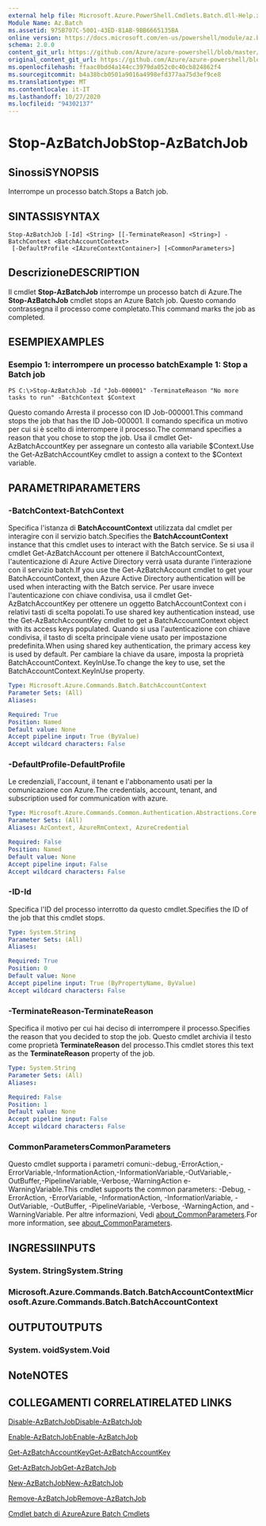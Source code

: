 ```yaml
---
external help file: Microsoft.Azure.PowerShell.Cmdlets.Batch.dll-Help.xml
Module Name: Az.Batch
ms.assetid: 975B707C-5001-43ED-81AB-9BB6665135BA
online version: https://docs.microsoft.com/en-us/powershell/module/az.batch/stop-azbatchjob
schema: 2.0.0
content_git_url: https://github.com/Azure/azure-powershell/blob/master/src/Batch/Batch/help/Stop-AzBatchJob.md
original_content_git_url: https://github.com/Azure/azure-powershell/blob/master/src/Batch/Batch/help/Stop-AzBatchJob.md
ms.openlocfilehash: ffaac0bdd4a144cc3979da052c0c40cb824862f4
ms.sourcegitcommit: b4a38bcb0501a9016a4998efd377aa75d3ef9ce8
ms.translationtype: MT
ms.contentlocale: it-IT
ms.lasthandoff: 10/27/2020
ms.locfileid: "94302137"
---
```

# <span data-ttu-id="d3f70-101">Stop-AzBatchJob</span><span class="sxs-lookup"><span data-stu-id="d3f70-101">Stop-AzBatchJob</span></span>

## <span data-ttu-id="d3f70-102">Sinossi</span><span class="sxs-lookup"><span data-stu-id="d3f70-102">SYNOPSIS</span></span>
<span data-ttu-id="d3f70-103">Interrompe un processo batch.</span><span class="sxs-lookup"><span data-stu-id="d3f70-103">Stops a Batch job.</span></span>

## <span data-ttu-id="d3f70-104">SINTASSI</span><span class="sxs-lookup"><span data-stu-id="d3f70-104">SYNTAX</span></span>

```
Stop-AzBatchJob [-Id] <String> [[-TerminateReason] <String>] -BatchContext <BatchAccountContext>
 [-DefaultProfile <IAzureContextContainer>] [<CommonParameters>]
```

## <span data-ttu-id="d3f70-105">Descrizione</span><span class="sxs-lookup"><span data-stu-id="d3f70-105">DESCRIPTION</span></span>
<span data-ttu-id="d3f70-106">Il cmdlet **Stop-AzBatchJob** interrompe un processo batch di Azure.</span><span class="sxs-lookup"><span data-stu-id="d3f70-106">The **Stop-AzBatchJob** cmdlet stops an Azure Batch job.</span></span>
<span data-ttu-id="d3f70-107">Questo comando contrassegna il processo come completato.</span><span class="sxs-lookup"><span data-stu-id="d3f70-107">This command marks the job as completed.</span></span>

## <span data-ttu-id="d3f70-108">ESEMPI</span><span class="sxs-lookup"><span data-stu-id="d3f70-108">EXAMPLES</span></span>

### <span data-ttu-id="d3f70-109">Esempio 1: interrompere un processo batch</span><span class="sxs-lookup"><span data-stu-id="d3f70-109">Example 1: Stop a Batch job</span></span>
```
PS C:\>Stop-AzBatchJob -Id "Job-000001" -TerminateReason "No more tasks to run" -BatchContext $Context
```

<span data-ttu-id="d3f70-110">Questo comando Arresta il processo con ID Job-000001.</span><span class="sxs-lookup"><span data-stu-id="d3f70-110">This command stops the job that has the ID Job-000001.</span></span>
<span data-ttu-id="d3f70-111">Il comando specifica un motivo per cui si è scelto di interrompere il processo.</span><span class="sxs-lookup"><span data-stu-id="d3f70-111">The command specifies a reason that you chose to stop the job.</span></span>
<span data-ttu-id="d3f70-112">Usa il cmdlet Get-AzBatchAccountKey per assegnare un contesto alla variabile $Context.</span><span class="sxs-lookup"><span data-stu-id="d3f70-112">Use the Get-AzBatchAccountKey cmdlet to assign a context to the $Context variable.</span></span>

## <span data-ttu-id="d3f70-113">PARAMETRI</span><span class="sxs-lookup"><span data-stu-id="d3f70-113">PARAMETERS</span></span>

### <span data-ttu-id="d3f70-114">-BatchContext</span><span class="sxs-lookup"><span data-stu-id="d3f70-114">-BatchContext</span></span>
<span data-ttu-id="d3f70-115">Specifica l'istanza di **BatchAccountContext** utilizzata dal cmdlet per interagire con il servizio batch.</span><span class="sxs-lookup"><span data-stu-id="d3f70-115">Specifies the **BatchAccountContext** instance that this cmdlet uses to interact with the Batch service.</span></span>
<span data-ttu-id="d3f70-116">Se si usa il cmdlet Get-AzBatchAccount per ottenere il BatchAccountContext, l'autenticazione di Azure Active Directory verrà usata durante l'interazione con il servizio batch.</span><span class="sxs-lookup"><span data-stu-id="d3f70-116">If you use the Get-AzBatchAccount cmdlet to get your BatchAccountContext, then Azure Active Directory authentication will be used when interacting with the Batch service.</span></span> <span data-ttu-id="d3f70-117">Per usare invece l'autenticazione con chiave condivisa, usa il cmdlet Get-AzBatchAccountKey per ottenere un oggetto BatchAccountContext con i relativi tasti di scelta popolati.</span><span class="sxs-lookup"><span data-stu-id="d3f70-117">To use shared key authentication instead, use the Get-AzBatchAccountKey cmdlet to get a BatchAccountContext object with its access keys populated.</span></span> <span data-ttu-id="d3f70-118">Quando si usa l'autenticazione con chiave condivisa, il tasto di scelta principale viene usato per impostazione predefinita.</span><span class="sxs-lookup"><span data-stu-id="d3f70-118">When using shared key authentication, the primary access key is used by default.</span></span> <span data-ttu-id="d3f70-119">Per cambiare la chiave da usare, imposta la proprietà BatchAccountContext. KeyInUse.</span><span class="sxs-lookup"><span data-stu-id="d3f70-119">To change the key to use, set the BatchAccountContext.KeyInUse property.</span></span>

```yaml
Type: Microsoft.Azure.Commands.Batch.BatchAccountContext
Parameter Sets: (All)
Aliases:

Required: True
Position: Named
Default value: None
Accept pipeline input: True (ByValue)
Accept wildcard characters: False
```

### <span data-ttu-id="d3f70-120">-DefaultProfile</span><span class="sxs-lookup"><span data-stu-id="d3f70-120">-DefaultProfile</span></span>
<span data-ttu-id="d3f70-121">Le credenziali, l'account, il tenant e l'abbonamento usati per la comunicazione con Azure.</span><span class="sxs-lookup"><span data-stu-id="d3f70-121">The credentials, account, tenant, and subscription used for communication with azure.</span></span>

```yaml
Type: Microsoft.Azure.Commands.Common.Authentication.Abstractions.Core.IAzureContextContainer
Parameter Sets: (All)
Aliases: AzContext, AzureRmContext, AzureCredential

Required: False
Position: Named
Default value: None
Accept pipeline input: False
Accept wildcard characters: False
```

### <span data-ttu-id="d3f70-122">-ID</span><span class="sxs-lookup"><span data-stu-id="d3f70-122">-Id</span></span>
<span data-ttu-id="d3f70-123">Specifica l'ID del processo interrotto da questo cmdlet.</span><span class="sxs-lookup"><span data-stu-id="d3f70-123">Specifies the ID of the job that this cmdlet stops.</span></span>

```yaml
Type: System.String
Parameter Sets: (All)
Aliases:

Required: True
Position: 0
Default value: None
Accept pipeline input: True (ByPropertyName, ByValue)
Accept wildcard characters: False
```

### <span data-ttu-id="d3f70-124">-TerminateReason</span><span class="sxs-lookup"><span data-stu-id="d3f70-124">-TerminateReason</span></span>
<span data-ttu-id="d3f70-125">Specifica il motivo per cui hai deciso di interrompere il processo.</span><span class="sxs-lookup"><span data-stu-id="d3f70-125">Specifies the reason that you decided to stop the job.</span></span>
<span data-ttu-id="d3f70-126">Questo cmdlet archivia il testo come proprietà **TerminateReason** del processo.</span><span class="sxs-lookup"><span data-stu-id="d3f70-126">This cmdlet stores this text as the **TerminateReason** property of the job.</span></span>

```yaml
Type: System.String
Parameter Sets: (All)
Aliases:

Required: False
Position: 1
Default value: None
Accept pipeline input: False
Accept wildcard characters: False
```

### <span data-ttu-id="d3f70-127">CommonParameters</span><span class="sxs-lookup"><span data-stu-id="d3f70-127">CommonParameters</span></span>
<span data-ttu-id="d3f70-128">Questo cmdlet supporta i parametri comuni:-debug,-ErrorAction,-ErrorVariable,-InformationAction,-InformationVariable,-OutVariable,-OutBuffer,-PipelineVariable,-Verbose,-WarningAction e-WarningVariable.</span><span class="sxs-lookup"><span data-stu-id="d3f70-128">This cmdlet supports the common parameters: -Debug, -ErrorAction, -ErrorVariable, -InformationAction, -InformationVariable, -OutVariable, -OutBuffer, -PipelineVariable, -Verbose, -WarningAction, and -WarningVariable.</span></span> <span data-ttu-id="d3f70-129">Per altre informazioni, Vedi [about_CommonParameters](http://go.microsoft.com/fwlink/?LinkID=113216).</span><span class="sxs-lookup"><span data-stu-id="d3f70-129">For more information, see [about_CommonParameters](http://go.microsoft.com/fwlink/?LinkID=113216).</span></span>

## <span data-ttu-id="d3f70-130">INGRESSI</span><span class="sxs-lookup"><span data-stu-id="d3f70-130">INPUTS</span></span>

### <span data-ttu-id="d3f70-131">System. String</span><span class="sxs-lookup"><span data-stu-id="d3f70-131">System.String</span></span>

### <span data-ttu-id="d3f70-132">Microsoft.Azure.Commands.Batch.BatchAccountContext</span><span class="sxs-lookup"><span data-stu-id="d3f70-132">Microsoft.Azure.Commands.Batch.BatchAccountContext</span></span>

## <span data-ttu-id="d3f70-133">OUTPUT</span><span class="sxs-lookup"><span data-stu-id="d3f70-133">OUTPUTS</span></span>

### <span data-ttu-id="d3f70-134">System. void</span><span class="sxs-lookup"><span data-stu-id="d3f70-134">System.Void</span></span>

## <span data-ttu-id="d3f70-135">Note</span><span class="sxs-lookup"><span data-stu-id="d3f70-135">NOTES</span></span>

## <span data-ttu-id="d3f70-136">COLLEGAMENTI CORRELATI</span><span class="sxs-lookup"><span data-stu-id="d3f70-136">RELATED LINKS</span></span>

[<span data-ttu-id="d3f70-137">Disable-AzBatchJob</span><span class="sxs-lookup"><span data-stu-id="d3f70-137">Disable-AzBatchJob</span></span>](./Disable-AzBatchJob.md)

[<span data-ttu-id="d3f70-138">Enable-AzBatchJob</span><span class="sxs-lookup"><span data-stu-id="d3f70-138">Enable-AzBatchJob</span></span>](./Enable-AzBatchJob.md)

[<span data-ttu-id="d3f70-139">Get-AzBatchAccountKey</span><span class="sxs-lookup"><span data-stu-id="d3f70-139">Get-AzBatchAccountKey</span></span>](./Get-AzBatchAccountKey.md)

[<span data-ttu-id="d3f70-140">Get-AzBatchJob</span><span class="sxs-lookup"><span data-stu-id="d3f70-140">Get-AzBatchJob</span></span>](./Get-AzBatchJob.md)

[<span data-ttu-id="d3f70-141">New-AzBatchJob</span><span class="sxs-lookup"><span data-stu-id="d3f70-141">New-AzBatchJob</span></span>](./New-AzBatchJob.md)

[<span data-ttu-id="d3f70-142">Remove-AzBatchJob</span><span class="sxs-lookup"><span data-stu-id="d3f70-142">Remove-AzBatchJob</span></span>](./Remove-AzBatchJob.md)

[<span data-ttu-id="d3f70-143">Cmdlet batch di Azure</span><span class="sxs-lookup"><span data-stu-id="d3f70-143">Azure Batch Cmdlets</span></span>](/powershell/module/Az.Batch/)
